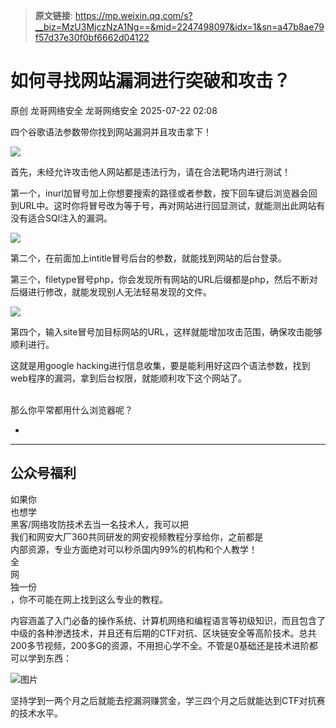 > **原文链接**: https://mp.weixin.qq.com/s?__biz=MzU3MjczNzA1Ng==&mid=2247498097&idx=1&sn=a47b8ae79f57d37e30f0bf6662d04122

#  如何寻找网站漏洞进行突破和攻击？  
原创 龙哥网络安全  龙哥网络安全   2025-07-22 02:08  
  
四个谷歌语法参数带你找到网站漏洞并且攻击拿下！  
  
![](https://mmbiz.qpic.cn/mmbiz_png/7O8nPRxfRT7QWfaa0TP44yTLJtWmJl9CdhGvjdDKggGvgvNKwHANADqnHTjck9icSjUF2N3zoicp1LY4Vhdg60iag/640?wx_fmt=png&from=appmsg "")  
  
首先，未经允许攻击他人网站都是违法行为，请在合法靶场内进行测试！  
  
第一个，inurl加冒号加上你想要搜索的路径或者参数，按下回车键后浏览器会回到URL中。这时你将冒号改为等于号，再对网站进行回显测试，就能测出此网站有没有适合SQl注入的漏洞。  
  
![](https://mmbiz.qpic.cn/mmbiz_png/7O8nPRxfRT7QWfaa0TP44yTLJtWmJl9CoNE6Sk3zjic7L4Ngw2DJROrNKqn2utiboMC2bZcwv6vuo5ObIpuicxbqg/640?wx_fmt=png&from=appmsg "")  
  
第二个，在前面加上intitle冒号后台的参数，就能找到网站的后台登录。  
  
第三个，filetype冒号php，你会发现所有网站的URL后缀都是php，然后不断对后缀进行修改，就能发现别人无法轻易发现的文件。  
  
![](https://mmbiz.qpic.cn/mmbiz_png/7O8nPRxfRT7QWfaa0TP44yTLJtWmJl9CMBicZPiatUgCiaLGibfL9O2bxNz5HZGCibzFWsbIRELbEPemuHA3ZwD7zIQ/640?wx_fmt=png&from=appmsg "")  
  
第四个，输入site冒号加目标网站的URL，这样就能增加攻击范围，确保攻击能够顺利进行。  
  
这就是用google hacking进行信息收集，要是能利用好这四个语法参数，找到web程序的漏洞，拿到后台权限，就能顺利攻下这个网站了。  
   
  
那么你平常都用什么浏览器呢？  
  
-  
--------------  
**公众号福利**  
----------------  
  
如果你  
也想学  
黑客/网络攻防技术去当一名技术人，我可以把  
我们和网安大厂360共同研发的网安视频教程分享给你，之前都是  
内部资源，专业方面绝对可以秒杀国内99%的机构和个人教学！  
全  
网  
独一份  
，你不可能在网上找到这么专业的教程。  
  
  
内容涵盖了入门必备的操作系统、计算机网络和编程语言等初级知识，而且包含了中级的各种渗透技术，并且还有后期的CTF对抗、区块链安全等高阶技术。总共200多节视频，200多G的资源，不用担心学不全。不管是0基础还是技术进阶都可以学到东西：  
  
![图片](https://mmbiz.qpic.cn/mmbiz_gif/7O8nPRxfRT70xf5ibc31iaUicWicOzXOWCDCr4b7vAFPEvHhR7qVkt4qwOHyEpmxZUHD7IffRmBVmtSMQs8nY89h7w/640?wx_fmt=gif&from=appmsg&wxfrom=5&wx_lazy=1&tp=webp "")  
  
坚持学到一两个月之后就能去挖漏洞赚赏金，学三四个月之后就能达到CTF对抗赛的技术水平。  
  
